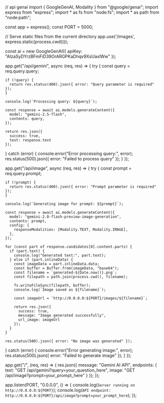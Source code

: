 // api genai
import { GoogleGenAI, Modality } from "@google/genai";
import express from "express";
import * as fs from "node:fs";
import * as path from "node:path";

const app = express();
const PORT = 5000;

// Serve static files from the current directory
app.use('/images', express.static(process.cwd()));

const ai = new GoogleGenAI({ apiKey: "AIzaSyDYrzBFmFiD39OrARGPKaDhqv9XsUaxlWw" });

app.get("/api/gemini", async (req, res) => {
  try {
    const query = req.query.query;
    
    if (!query) {
      return res.status(400).json({ error: "Query parameter is required" });
    }

    console.log(`Processing query: ${query}`);

    const response = await ai.models.generateContent({
      model: "gemini-2.5-flash",
      contents: query,
    });

    return res.json({
      success: true,
      text: response.text
    });

  } catch (error) {
    console.error("Error processing query:", error);
    res.status(500).json({ error: "Failed to process query" });
  }
});

app.get("/api/image", async (req, res) => {
  try {
    const prompt = req.query.prompt;
    
    if (!prompt) {
      return res.status(400).json({ error: "Prompt parameter is required" });
    }

    console.log(`Generating image for prompt: ${prompt}`);

    const response = await ai.models.generateContent({
      model: "gemini-2.0-flash-preview-image-generation",
      contents: prompt,
      config: {
        responseModalities: [Modality.TEXT, Modality.IMAGE],
      },
    });

    for (const part of response.candidates[0].content.parts) {
      if (part.text) {
        console.log("Generated text:", part.text);
      } else if (part.inlineData) {
        const imageData = part.inlineData.data;
        const buffer = Buffer.from(imageData, "base64");
        const filename = `generated-${Date.now()}.png`;
        const filepath = path.join(process.cwd(), filename);
        
        fs.writeFileSync(filepath, buffer);
        console.log(`Image saved as ${filename}`);
        
        const imageUrl = `http://0.0.0.0:${PORT}/images/${filename}`;
        
        return res.json({
          success: true,
          message: "Image generated successfully",
          url_image: imageUrl
        });
      }
    }

    res.status(500).json({ error: "No image was generated" });

  } catch (error) {
    console.error("Error generating image:", error);
    res.status(500).json({ error: "Failed to generate image" });
  }
});

app.get("/", (req, res) => {
  res.json({ 
    message: "Gemini AI API",
    endpoints: {
      text: "GET /api/gemini?query=your_question_here",
      image: "GET /api/image?prompt=your_prompt_here"
    }
  });
});

app.listen(PORT, "0.0.0.0", () => {
  console.log(`Server running on http://0.0.0.0:${PORT}`);
  console.log(`API endpoint: http://0.0.0.0:${PORT}/api/image?prompt=your_prompt_here`);
});
